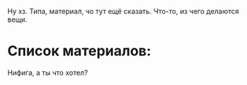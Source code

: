 Ну хз. Типа, материал, чо тут ещё сказать. Что-то, из чего делаются вещи.

# Список материалов:
Нифига, а ты что хотел?